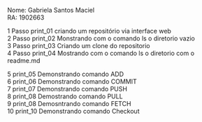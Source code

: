 Nome:   Gabriela Santos Maciel  
RA:   1902663  


1 Passo print_01 criando um repositório via interface web  
2 Passo print_02 Monstrando com o comando ls o diretorio vazio  
3 Passo print_03 Criando um clone do repositorio   
4 Passo print_04 Mostrando com o comando ls o diretorio com o readme.md   



5 print_05 Demonstrando comando ADD  
6 print_06 Demonstrando comando COMMIT  
7 print_07 Demonstrando comando PUSH  
8 print_08 Demostrando comando PULL  
9 print_08 Demosntrando comando FETCH  
10 print_10 Demonstrando comando Checkout   